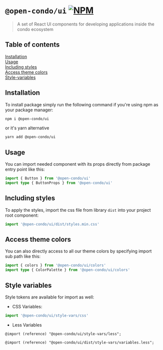 [npm-badge-link]: https://img.shields.io/npm/v/@open-condo/ui?style=flat-square
[npm-pkg-link]: https://www.npmjs.com/package/@open-condo/ui

# `@open-condo/ui` [![NPM][npm-badge-link]][npm-pkg-link]
> A set of React UI components for developing applications inside the condo ecosystem

## Table of contents
[Installation](#installation)\
[Usage](#usage)\
[Including styles](#including-styles)\
[Access theme colors](#access-theme-colors)\
[Style-variables](#style-variables)

## Installation
To install package simply run the following command if you're using npm as your package manager:
```bash
npm i @open-condo/ui
```
or it's yarn alternative
```bash
yarn add @open-condo/ui
```

## Usage
You can import needed component with its props directly from package entry point like this:
```typescript
import { Button } from '@open-condo/ui'
import type { ButtonProps } from '@open-condo/ui'
```

## Including styles
To apply the styles, import the css file from library `dist` into your project root component:
```typescript jsx
import '@open-condo/ui/dist/styles.min.css'
```

## Access theme colors
You can also directly access to all our theme colors
by specifying import sub path like this:
```typescript
import { colors } from '@open-condo/ui/colors'
import type { ColorPalette } from '@open-condo/ui/colors'
```

## Style variables
Style tokens are available for import as well:
- CSS Variables:
```typescript
import '@open-condo/ui/style-vars/css'
```
- Less Variables
```less
@import (reference) "@open-condo/ui/style-vars/less";
```

```less
@import (reference) "@open-condo/ui/dist/style-vars/variables.less";
```

